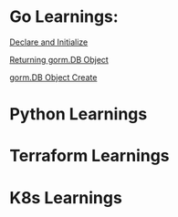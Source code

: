 # Go Learnings:

[Declare and Initialize](https://github.com/mistyayn/mistyayn.github.io/blob/main/GO.MD#declare-and-initialize)

[Returning gorm.DB Object](https://github.com/mistyayn/mistyayn.github.io/blob/main/GO.MD#returning-gormdb-object)

[gorm.DB Object Create](https://github.com/mistyayn/mistyayn.github.io/blob/main/GO.MD#gormdb-object-create)


# Python Learnings

# Terraform Learnings

# K8s Learnings
